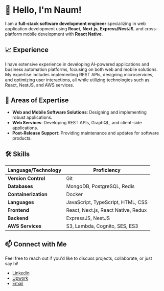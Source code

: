 # 👋 Hello, I'm Naum!

I am a **full-stack software development engineer** specializing in web application development using **React**, **Next.js**, **Express/NestJS**, and cross-platform mobile development with **React Native**.

## 📈 Experience

I have extensive experience in developing AI-powered applications and business automation platforms, focusing on both web and mobile solutions. My expertise includes implementing REST APIs, designing microservices, and optimizing user interactions, all while utilizing technologies such as React, NestJS, and AWS services.

## 💼 Areas of Expertise
- **Web and Mobile Software Solutions**: Designing and implementing robust applications.
- **Web Services**: Developing REST APIs, GraphQL, and client-side applications.
- **Post-Release Support**: Providing maintenance and updates for software products.

## 🛠 Skills

| Language/Technology | Proficiency                               |
|---------------------|-------------------------------------------|
| **Version Control** | Git                                      |
| **Databases**       | MongoDB, PostgreSQL, Redis                |
| **Containerization**| Docker                                    |
| **Languages**       | JavaScript, TypeScript, HTML, CSS         |
| **Frontend**        | React, Next.js, React Native, Redux       |
| **Backend**         | ExpressJS, NestJS                         |
| **AWS Services**    | S3, Lambda, Cognito, SES, ES3             |


## 📫 Connect with Me
Feel free to reach out if you'd like to discuss projects, collaborate, or just say hi!

- [LinkedIn](https://www.linkedin.com/in/naum-zakletskyi-62a364254/)
- [Upwork](https://www.upwork.com/freelancers/~019f003a26656ccdc4)
- [Email](mailto:naum.zakletskyi@sysgears.com)



<!--
**NaumZakletskiy/NaumZakletskiy** is a ✨ _special_ ✨ repository because its `README.md` (this file) appears on your GitHub profile.

Here are some ideas to get you started:

- 🔭 I’m currently working on ...
- 🌱 I’m currently learning ...
- 👯 I’m looking to collaborate on ...
- 🤔 I’m looking for help with ...
- 💬 Ask me about ...
- 📫 How to reach me: ...
- 😄 Pronouns: ...
- ⚡ Fun fact: ...
-->
